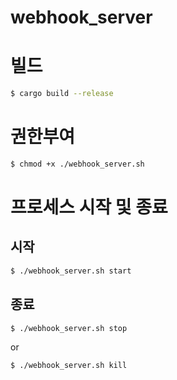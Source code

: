 # webhook_server

# 빌드
```bash
$ cargo build --release
```

# 권한부여
```bash
$ chmod +x ./webhook_server.sh
```

# 프로세스 시작 및 종료
## 시작
```bash
$ ./webhook_server.sh start
```

## 종료
```bash
$ ./webhook_server.sh stop
```
or
```bash
$ ./webhook_server.sh kill
```
